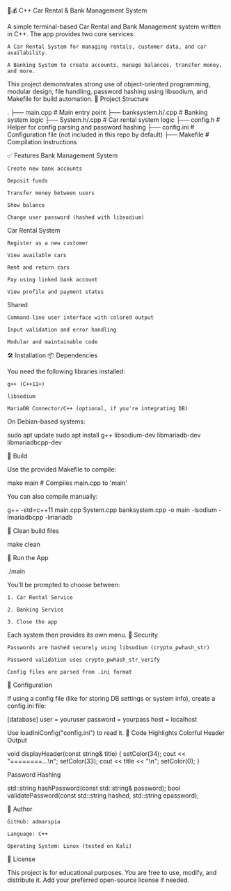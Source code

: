 🚗💰 C++ Car Rental & Bank Management System

A simple terminal-based Car Rental and Bank Management system written in C++. The app provides two core services:

    A Car Rental System for managing rentals, customer data, and car availability.

    A Banking System to create accounts, manage balances, transfer money, and more.

This project demonstrates strong use of object-oriented programming, modular design, file handling, password hashing using libsodium, and Makefile for build automation.
📁 Project Structure

.
├── main.cpp               # Main entry point
├── banksystem.h/.cpp      # Banking system logic
├── System.h/.cpp          # Car rental system logic
├── config.h               # Helper for config parsing and password hashing
├── config.ini             # Configuration file (not included in this repo by default)
├── Makefile               # Compilation instructions

✅ Features
Bank Management System

    Create new bank accounts

    Deposit funds

    Transfer money between users

    Show balance

    Change user password (hashed with libsodium)

Car Rental System

    Register as a new customer

    View available cars

    Rent and return cars

    Pay using linked bank account

    View profile and payment status

Shared

    Command-line user interface with colored output

    Input validation and error handling

    Modular and maintainable code

🛠️ Installation
📦 Dependencies

You need the following libraries installed:

    g++ (C++11+)

    libsodium

    MariaDB Connector/C++ (optional, if you're integrating DB)

On Debian-based systems:

sudo apt update
sudo apt install g++ libsodium-dev libmariadb-dev libmariadbcpp-dev

🔧 Build

Use the provided Makefile to compile:

make main        # Compiles main.cpp to 'main'

You can also compile manually:

g++ -std=c++11 main.cpp System.cpp banksystem.cpp -o main -lsodium -lmariadbcpp -lmariadb

🧹 Clean build files

make clean

🚀 Run the App

./main

You'll be prompted to choose between:

    1. Car Rental Service

    2. Banking Service

    3. Close the app

Each system then provides its own menu.
🔐 Security

    Passwords are hashed securely using libsodium (crypto_pwhash_str)

    Password validation uses crypto_pwhash_str_verify

    Config files are parsed from .ini format

📝 Configuration

If using a config file (like for storing DB settings or system info), create a config.ini file:

[database]
user = youruser
password = yourpass
host = localhost

Use loadIniConfig("config.ini") to read it.
🧠 Code Highlights
Colorful Header Output

void displayHeader(const string& title) {
    setColor(34);
    cout << "========...\n";
    setColor(33);
    cout << title << "\n";
    setColor(0);
}

Password Hashing

std::string hashPassword(const std::string& password);
bool validatePassword(const std::string hashed, std::string epassword);

👤 Author

    GitHub: admarspia

    Language: C++

    Operating System: Linux (tested on Kali)

📄 License

This project is for educational purposes. You are free to use, modify, and distribute it. Add your preferred open-source license if needed.
